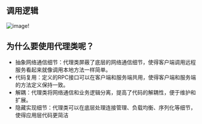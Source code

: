 

 ## 调用逻辑
![image](https://github.com/Mylxmlxx/netty_demo/assets/114983113/6da6f47d-5e91-4e34-a925-77c2c759ea00)!

## 为什么要使用代理类呢？

- 抽象网络通信细节：代理类屏蔽了底层的网络通信细节，使得客户端调用远程服务看起来就像调用本地方法一样简单。
- 代码复用：定义的RPC接口可以在客户端和服务端共用，使得客户端和服务端的方法定义保持一致。
- 解耦：代理类将网络通信和业务逻辑分离，提高了代码的解耦性，便于维护和扩展。
- 隐藏实现细节：代理类可以在底层处理连接管理、负载均衡、序列化等细节，使得应用层代码更简洁
